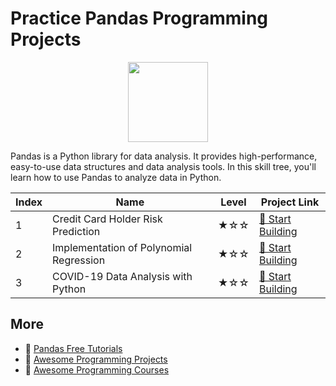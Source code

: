 # Practice Pandas Programming Projects

<div align="center">
<img width="128px" src="https://file.labex.io/path/qhqKKAjZr3K5.png">
</div>

Pandas is a Python library for data analysis. It provides high-performance, easy-to-use data structures and data analysis tools. In this skill tree, you'll learn how to use Pandas to analyze data in Python.

|   Index | Name                                    | Level   | Project Link                                                                                               |
|---------|-----------------------------------------|---------|------------------------------------------------------------------------------------------------------------|
|       1 | Credit Card Holder Risk Prediction      | ★☆☆     | [🚀 Start Building](https://labex.io/courses/project-credit-card-holder-risk-prediction)                   |
|       2 | Implementation of Polynomial Regression | ★☆☆     | [🚀 Start Building](https://labex.io/courses/project-polynomial-regression-implementation-and-application) |
|       3 | COVID-19 Data Analysis with Python      | ★☆☆     | [🚀 Start Building](https://labex.io/courses/project-covid-19-data-statistics)                             |

## More

- 🔗 [Pandas Free Tutorials](https://github.com/labex-labs/pandas-free-tutorials)
- 🔗 [Awesome Programming Projects](https://github.com/labex-labs/awesome-programming-projects)
- 🔗 [Awesome Programming Courses](https://github.com/labex-labs/awesome-programming-courses)

